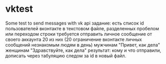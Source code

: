 # vktest
Some test to send messages with vk api
задание:
есть список id пользователей вконтакте в текстовом файле, разделенных пробелом или переходом строки
требуется отправить личное сообщение от своего аккаунта 20 из них (20 ограничение вконтакте личных сообщений незнакомым людям в день)
мужчинам "Привет, как дела"
женщинам "Здравствуйте, как дела"
результат: кому и что отправили, дописать через табуляцию следом за id в новый файл.
